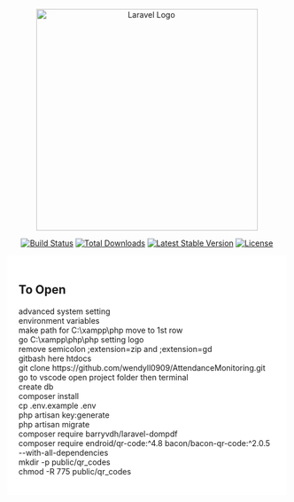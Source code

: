 <p align="center"><a href="https://laravel.com" target="_blank"><img src="https://raw.githubusercontent.com/laravel/art/master/logo-lockup/5%20SVG/2%20CMYK/1%20Full%20Color/laravel-logolockup-cmyk-red.svg" width="400" alt="Laravel Logo"></a></p>

<p align="center">
<a href="https://github.com/laravel/framework/actions"><img src="https://github.com/laravel/framework/workflows/tests/badge.svg" alt="Build Status"></a>
<a href="https://packagist.org/packages/laravel/framework"><img src="https://img.shields.io/packagist/dt/laravel/framework" alt="Total Downloads"></a>
<a href="https://packagist.org/packages/laravel/framework"><img src="https://img.shields.io/packagist/v/laravel/framework" alt="Latest Stable Version"></a>
<a href="https://packagist.org/packages/laravel/framework"><img src="https://img.shields.io/packagist/l/laravel/framework" alt="License"></a>
</p>
<div style="background-color: white; padding: 20px;">

<h2>To Open</h2>

<p>advanced system setting<br>
environment variables<br>
make path for C:\xampp\php move to 1st row<br>
go C:\xampp\php\php setting logo<br>
remove semicolon ;extension=zip and ;extension=gd<br>
gitbash here htdocs<br>
git clone https://github.com/wendyll0909/AttendanceMonitoring.git<br>
go to vscode open project folder then terminal<br>
create db<br>
composer install<br>
cp .env.example .env<br>
php artisan key:generate<br>
php artisan migrate<br>
composer require barryvdh/laravel-dompdf<br>
composer require endroid/qr-code:^4.8 bacon/bacon-qr-code:^2.0.5 --with-all-dependencies<br>
mkdir -p public/qr_codes<br>
chmod -R 775 public/qr_codes<br>
</p>

</div>

